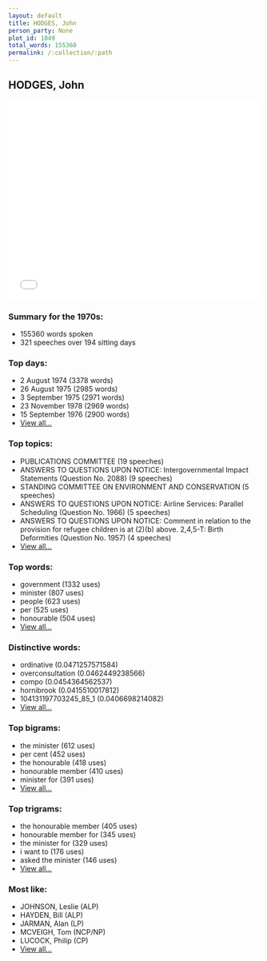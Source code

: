 ```yaml
---
layout: default
title: HODGES, John
person_party: None
plot_id: 1049
total_words: 155360
permalink: /:collection/:path
---
```


## HODGES, John

<iframe width="100%" height="400" frameborder="0" scrolling="no" src="//plot.ly/~wragge/1049.embed"></iframe>


### Summary for the 1970s:

* 155360 words spoken
* 321 speeches over 194 sitting days


### Top days:

* 2 August 1974 (3378 words)
* 26 August 1975 (2985 words)
* 3 September 1975 (2971 words)
* 23 November 1978 (2969 words)
* 15 September 1976 (2900 words)
* [View all...](days/)


### Top topics:

* PUBLICATIONS COMMITTEE (19 speeches)
* ANSWERS TO QUESTIONS UPON NOTICE: Intergovernmental Impact Statements (Question No. 2088) (9 speeches)
* STANDING COMMITTEE ON ENVIRONMENT AND CONSERVATION (5 speeches)
* ANSWERS TO QUESTIONS UPON NOTICE: Airline Services: Parallel Scheduling (Question No. 1966) (5 speeches)
* ANSWERS TO QUESTIONS UPON NOTICE: Comment in relation to the provision for refugee children is at (2)(b) above. 2,4,5-T: Birth Deformities (Question No. 1957) (4 speeches)
* [View all...](topics/)


### Top words:

* government (1332 uses)
* minister (807 uses)
* people (623 uses)
* per (525 uses)
* honourable (504 uses)
* [View all...](words/)


### Distinctive words:

* ordinative (0.0471257571584)
* overconsultation (0.0462449238566)
* compo (0.0454364562537)
* hornibrook (0.0415510017812)
* 104131197703245_85_1 (0.0406698214082)
* [View all...](sig_words/)


### Top bigrams:

* the minister (612 uses)
* per cent (452 uses)
* the honourable (418 uses)
* honourable member (410 uses)
* minister for (391 uses)
* [View all...](bigrams/)


### Top trigrams:

* the honourable member (405 uses)
* honourable member for (345 uses)
* the minister for (329 uses)
* i want to (176 uses)
* asked the minister (146 uses)
* [View all...](trigrams/)


### Most like:

* JOHNSON, Leslie (ALP)
* HAYDEN, Bill (ALP)
* JARMAN, Alan (LP)
* MCVEIGH, Tom (NCP/NP)
* LUCOCK, Philip (CP)
* [View all...](similarities/)
